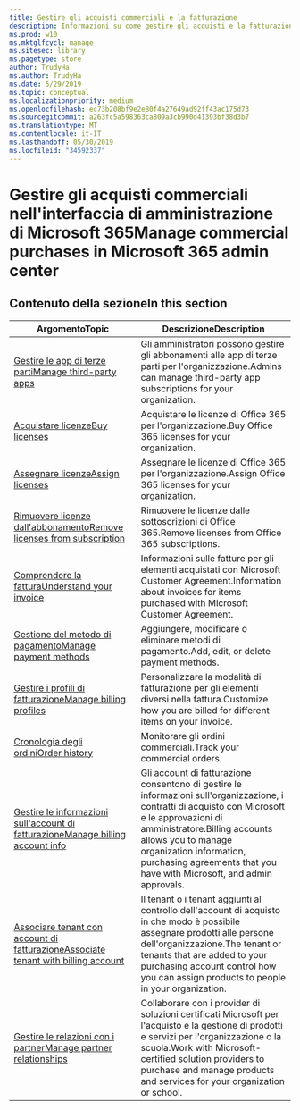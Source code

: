 ```yaml
---
title: Gestire gli acquisti commerciali e la fatturazione
description: Informazioni su come gestire gli acquisti e la fatturazione per clienti commerciali.
ms.prod: w10
ms.mktglfcycl: manage
ms.sitesec: library
ms.pagetype: store
author: TrudyHa
ms.author: TrudyHa
ms.date: 5/29/2019
ms.topic: conceptual
ms.localizationpriority: medium
ms.openlocfilehash: ec73b208bf9e2e80f4a27649ad92ff43ac175d73
ms.sourcegitcommit: a263fc5a598363ca809a3cb990d41393bf38d3b7
ms.translationtype: MT
ms.contentlocale: it-IT
ms.lasthandoff: 05/30/2019
ms.locfileid: "34592337"
---
```

# <a name="manage-commercial-purchases-in-microsoft-365-admin-center"></a><span data-ttu-id="a6aa5-103">Gestire gli acquisti commerciali nell'interfaccia di amministrazione di Microsoft 365</span><span class="sxs-lookup"><span data-stu-id="a6aa5-103">Manage commercial purchases in Microsoft 365 admin center</span></span>

## <a name="in-this-section"></a><span data-ttu-id="a6aa5-104">Contenuto della sezione</span><span class="sxs-lookup"><span data-stu-id="a6aa5-104">In this section</span></span>

| <span data-ttu-id="a6aa5-105">Argomento</span><span class="sxs-lookup"><span data-stu-id="a6aa5-105">Topic</span></span> | <span data-ttu-id="a6aa5-106">Descrizione</span><span class="sxs-lookup"><span data-stu-id="a6aa5-106">Description</span></span> |
| ----- | ----------- |
| [<span data-ttu-id="a6aa5-107">Gestire le app di terze parti</span><span class="sxs-lookup"><span data-stu-id="a6aa5-107">Manage third-party apps</span></span>](manage-saas-apps.md) | <span data-ttu-id="a6aa5-108">Gli amministratori possono gestire gli abbonamenti alle app di terze parti per l'organizzazione.</span><span class="sxs-lookup"><span data-stu-id="a6aa5-108">Admins can manage third-party app subscriptions for your organization.</span></span> |
| [<span data-ttu-id="a6aa5-109">Acquistare licenze</span><span class="sxs-lookup"><span data-stu-id="a6aa5-109">Buy licenses</span></span>](https://docs.microsoft.com/office365/admin/subscriptions-and-billing/buy-licenses?view=o365-worldwide) | <span data-ttu-id="a6aa5-110">Acquistare le licenze di Office 365 per l'organizzazione.</span><span class="sxs-lookup"><span data-stu-id="a6aa5-110">Buy Office 365 licenses for your organization.</span></span> |
| [<span data-ttu-id="a6aa5-111">Assegnare licenze</span><span class="sxs-lookup"><span data-stu-id="a6aa5-111">Assign licenses</span></span>](https://docs.microsoft.com/office365/admin/subscriptions-and-billing/assign-licenses-to-users?view=o365-worldwide) | <span data-ttu-id="a6aa5-112">Assegnare le licenze di Office 365 per l'organizzazione.</span><span class="sxs-lookup"><span data-stu-id="a6aa5-112">Assign Office 365 licenses for your organization.</span></span> |
| [<span data-ttu-id="a6aa5-113">Rimuovere licenze dall'abbonamento</span><span class="sxs-lookup"><span data-stu-id="a6aa5-113">Remove licenses from subscription</span></span>](https://docs.microsoft.com/office365/admin/subscriptions-and-billing/remove-licenses-from-subscription?view=o365-worldwide) | <span data-ttu-id="a6aa5-114">Rimuovere le licenze dalle sottoscrizioni di Office 365.</span><span class="sxs-lookup"><span data-stu-id="a6aa5-114">Remove licenses from Office 365 subscriptions.</span></span> |
| [<span data-ttu-id="a6aa5-115">Comprendere la fattura</span><span class="sxs-lookup"><span data-stu-id="a6aa5-115">Understand your invoice</span></span>](https://docs.microsoft.com/microsoft-store/billing-understand-your-invoice-msfb) | <span data-ttu-id="a6aa5-116">Informazioni sulle fatture per gli elementi acquistati con Microsoft Customer Agreement.</span><span class="sxs-lookup"><span data-stu-id="a6aa5-116">Information about invoices for items purchased with Microsoft Customer Agreement.</span></span> |
| [<span data-ttu-id="a6aa5-117">Gestione del metodo di pagamento</span><span class="sxs-lookup"><span data-stu-id="a6aa5-117">Manage payment methods</span></span>](https://docs.microsoft.com/microsoft-store/payment-methods) | <span data-ttu-id="a6aa5-118">Aggiungere, modificare o eliminare metodi di pagamento.</span><span class="sxs-lookup"><span data-stu-id="a6aa5-118">Add, edit, or delete payment methods.</span></span> |
| [<span data-ttu-id="a6aa5-119">Gestire i profili di fatturazione</span><span class="sxs-lookup"><span data-stu-id="a6aa5-119">Manage billing profiles</span></span>](https://docs.microsoft.com/microsoft-store/billing-profile) | <span data-ttu-id="a6aa5-120">Personalizzare la modalità di fatturazione per gli elementi diversi nella fattura.</span><span class="sxs-lookup"><span data-stu-id="a6aa5-120">Customize how you are billed for different items on your invoice.</span></span>  |
| [<span data-ttu-id="a6aa5-121">Cronologia degli ordini</span><span class="sxs-lookup"><span data-stu-id="a6aa5-121">Order history</span></span>](https://docs.microsoft.com/microsoft-store/manage-orders-microsoft-store-for-business) | <span data-ttu-id="a6aa5-122">Monitorare gli ordini commerciali.</span><span class="sxs-lookup"><span data-stu-id="a6aa5-122">Track your commercial orders.</span></span> |
| [<span data-ttu-id="a6aa5-123">Gestire le informazioni sull'account di fatturazione</span><span class="sxs-lookup"><span data-stu-id="a6aa5-123">Manage billing account info</span></span>](https://docs.microsoft.com/microsoft-store/update-microsoft-store-for-business-account-settings) | <span data-ttu-id="a6aa5-124">Gli account di fatturazione consentono di gestire le informazioni sull'organizzazione, i contratti di acquisto con Microsoft e le approvazioni di amministratore.</span><span class="sxs-lookup"><span data-stu-id="a6aa5-124">Billing accounts allows you to manage organization information, purchasing agreements that you have with Microsoft, and admin approvals.</span></span> |
| [<span data-ttu-id="a6aa5-125">Associare tenant con account di fatturazione</span><span class="sxs-lookup"><span data-stu-id="a6aa5-125">Associate tenant with billing account</span></span>](https://docs.microsoft.com/microsoft-store/manage-mpsa-software-microsoft-store-for-business) | <span data-ttu-id="a6aa5-126">Il tenant o i tenant aggiunti al controllo dell'account di acquisto in che modo è possibile assegnare prodotti alle persone dell'organizzazione.</span><span class="sxs-lookup"><span data-stu-id="a6aa5-126">The tenant or tenants that are added to your purchasing account control how you can assign products to people in your organization.</span></span> |
| [<span data-ttu-id="a6aa5-127">Gestire le relazioni con i partner</span><span class="sxs-lookup"><span data-stu-id="a6aa5-127">Manage partner relationships</span></span>](https://docs.microsoft.com/microsoft-store/work-with-partner-microsoft-store-business) | <span data-ttu-id="a6aa5-128">Collaborare con i provider di soluzioni certificati Microsoft per l'acquisto e la gestione di prodotti e servizi per l'organizzazione o la scuola.</span><span class="sxs-lookup"><span data-stu-id="a6aa5-128">Work with Microsoft-certified solution providers to purchase and manage products and services for your organization or school.</span></span> |
